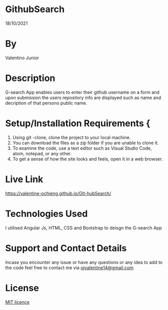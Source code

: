 # GithubSearch
18/10/2021
# By 
Valentino Junior
# Description
G-search App enables users to enter their github username on a form and upon submission the users repository info are displayed such as name and decription of that persons public name. 
# Setup/Installation Requirements { 
  1. Using git -clone, clone the project to your local machine. 
  2. You can download the files as a zip folder if you are unable to clone it.
  3. To examine the code, use a text editor such as Visual Studio Code, atom, notepad, or any other.
  4. To get a sense of how the site looks and feels, open it in a web browser.
# Live Link
https://valentine-ochieng.github.io/GIt-hubSearch/
# Technologies Used
 I utilised Angular Js, HTML, CSS and Bootstrap to deisgn the G-search App
# Support and Contact Details
Incase you encounter any issue or have any questions or any idea to add to the code feel free to contact me via ojvalentine14@gmail.com
# License
<a href = "https://github.com/valentine-ochieng/Programming-portfolio/blob/main/LICENSE">MIT licence </a>